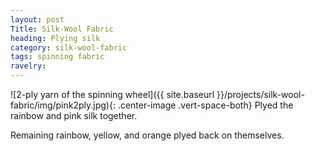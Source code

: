 ```yaml
---
layout: post
Title: Silk-Wool Fabric
heading: Plying silk
category: silk-wool-fabric
tags: spinning fabric
ravelry: 
---
```

![2-ply yarn of the spinning wheel]({{ site.baseurl }}/projects/silk-wool-fabric/img/pink2ply.jpg){: .center-image .vert-space-both}
Plyed the rainbow and pink silk together.

Remaining rainbow, yellow, and orange plyed back on themselves.